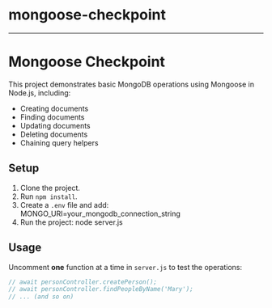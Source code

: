 # mongoose-checkpoint

---
# Mongoose Checkpoint

This project demonstrates basic MongoDB operations using Mongoose in Node.js, including:
- Creating documents
- Finding documents
- Updating documents
- Deleting documents
- Chaining query helpers

## Setup
1. Clone the project.
2. Run `npm install`.
3. Create a `.env` file and add:
MONGO_URI=your_mongodb_connection_string
4. Run the project: node server.js


## Usage
Uncomment **one** function at a time in `server.js` to test the operations:
```javascript
// await personController.createPerson();
// await personController.findPeopleByName('Mary');
// ... (and so on)
